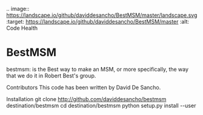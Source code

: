 .. image:: https://landscape.io/github/daviddesancho/BestMSM/master/landscape.svg
   :target: https://landscape.io/github/daviddesancho/BestMSM/master
   :alt: Code Health


BestMSM
=======
bestmsm: is the Best way to make an MSM, or more specifically, the way
that we do it in Robert Best's group.

Contributors
This code has been written by David De Sancho.

Installation
  git clone http://github.com/daviddesancho/bestmsm destination/bestmsm
  cd destination/bestmsm
  python setup.py install --user
